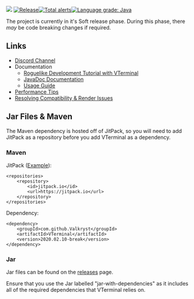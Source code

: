 ![](https://codebuild.us-east-1.amazonaws.com/badges?uuid=eyJlbmNyeXB0ZWREYXRhIjoiUXp5M3NYSlJRQlpUQ0hCdFkvUXdka0YrYnhMNzRlMWoySlVSOGM1RndVdFNHSGdQdTZiMFdjcHk5Ti9xa3daV2xLSkkwMDdxZStWMDNoN3RVc1dxN29zPSIsIml2UGFyYW1ldGVyU3BlYyI6Ik1ZK0pnK3pxcGE1d21JbFYiLCJtYXRlcmlhbFNldFNlcmlhbCI6MX0%3D&branch=master) [![Release](https://jitpack.io/v/Valkryst/VTerminal.svg)](https://jitpack.io/#Valkryst/VTerminal)[![Total alerts](https://img.shields.io/lgtm/alerts/g/Valkryst/VTerminal.svg?logo=lgtm&logoWidth=18)](https://lgtm.com/projects/g/Valkryst/VTerminal/alerts/)[![Language grade: Java](https://img.shields.io/lgtm/grade/java/g/Valkryst/VTerminal.svg?logo=lgtm&logoWidth=18)](https://lgtm.com/projects/g/Valkryst/VTerminal/context:java)


The project is currently in it's Soft release phase. During this phase, there *may* be code breaking changes if required.

## Links

* [Discord Channel](https://discord.gg/TwgPHSW)
* Documentation
    * [Roguelike Development Tutorial with VTerminal](https://github.com/Valkryst/VTerminal_Tutorial/wiki)
    * [JavaDoc Documentation](https://jitpack.io/com/github/Valkryst/VTerminal/latest/javadoc/)
    * [Usage Guide](https://github.com/Valkryst/VTerminal/wiki)
* [Performance Tips](https://valkryst.com/Sections/VTerminal/Articles/Performance%20Tips/index.html)
* [Resolving Compatibility & Render Issues](https://valkryst.com/Sections/VTerminal/Articles/Resolving%20Compatibility%20&%20Render%20Issues/index.html)


## Jar Files & Maven

The Maven dependency is hosted off of JitPack, so you will need to add JitPack as a repository before you add VTerminal as a dependency.

### Maven

JitPack ([Example](https://github.com/Valkryst/VTerminal/blob/master/pom.xml)):

    <repositories>
        <repository>
            <id>jitpack.io</id>
            <url>https://jitpack.io</url>
        </repository>
    </repositories>

Dependency:

    <dependency>
        <groupId>com.github.Valkryst</groupId>
        <artifactId>VTerminal</artifactId>
        <version>2020.02.10-break</version>
    </dependency>

### Jar

Jar files can be found on the [releases](https://github.com/Valkryst/VTerminal/releases) page.

Ensure that you use the Jar labelled "jar-with-dependencies" as it includes all of the required dependencies that VTerminal relies on.
